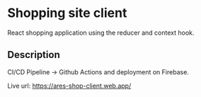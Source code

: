 # Shopping site client

React shopping application using the reducer and context hook. 

## Description

CI/CD Pipeline -> Github Actions and deployment on Firebase.


Live url: https://ares-shop-client.web.app/

